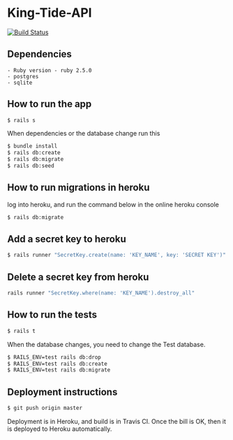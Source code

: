 # King-Tide-API  

[![Build Status](https://travis-ci.org/alexsaldana9/king-tide-api.svg?branch=master)](https://travis-ci.org/alexsaldana9/king-tide-api)



## Dependencies  

    - Ruby version - ruby 2.5.0
    - postgres 
    - sqlite

## How to run the app  

```bash
$ rails s
```

When dependencies or the database change run this 

```bash
$ bundle install
$ rails db:create
$ rails db:migrate
$ rails db:seed
```


## How to run migrations in heroku

log into heroku, and run the command below in the online heroku console

```bash
$ rails db:migrate
```

## Add a secret key to heroku

```bash
$ rails runner "SecretKey.create(name: 'KEY_NAME', key: 'SECRET KEY')"
```
    
## Delete a secret key from heroku

```bash
rails runner "SecretKey.where(name: 'KEY_NAME').destroy_all"
```

## How to run the tests

```bash
$ rails t
```
When the database changes, you need to change the Test database.

```bash
$ RAILS_ENV=test rails db:drop
$ RAILS_ENV=test rails db:create
$ RAILS_ENV=test rails db:migrate
```

## Deployment instructions 

```bash
$ git push origin master
```
   
Deployment is in Heroku, and build is in Travis CI. Once the bill is OK, then it is deployed to Heroku automatically.
